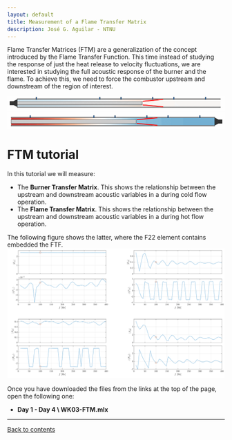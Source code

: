 ```yaml
---
layout: default
title: Measurement of a Flame Transfer Matrix
description: José G. Aguilar - NTNU
---
```

Flame Transfer Matrices (FTM) are a generalization of the concept introduced by the Flame Transfer Function. This time instead of studying the response of just the heat release to velocity fluctuations, we are interested in studying the full acoustic response of the burner and the flame. To achieve this, we need to force the combustor upstream and downstream of the region of interest.

![FTM_UF_gif](/assets/FTM_UF_HF_CO.gif)
![FTM_DF_gif](/assets/FTM_DF_HF_CO.gif)

# FTM tutorial
In this tutorial we will measure:
* The **Burner Transfer Matrix**. This shows the relationship between the upstream and downstream acoustic variables in a during cold flow operation.
* The **Flame Transfer Matrix**. This shows the relationship between the upstream and downstream acoustic variables in a during hot flow operation.

The following figure shows the latter, where the F22 element contains embedded the FTF.
![FTM_png](/assets/FTM.png)

Once you have downloaded the files from the links at the top of the page, open the following one:
*  **Day 1 - Day 4 \ WK03-FTM.mlx**

* * *

[Back to contents](./)
